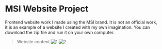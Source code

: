 # MSI Website Project
Frontend website work I made using the MSI brand. It is not an official work, it is an example of a website I created with my own imagination.
You can download the zip file and run it on your own computer.

>Website content
![1](https://github.com/user-attachments/assets/7e8b7082-985a-4756-8a66-d52a699737fa)
![2](https://github.com/user-attachments/assets/4c0ebc85-d447-4be6-908a-5dff026a1a59)


